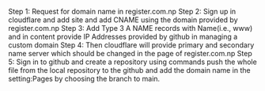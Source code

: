Step 1: Request for domain name in register.com.np 
Step 2: Sign up in cloudflare and add site and add CNAME using the domain provided by register.com.np 
Step 3: Add Type 3 A NAME records with Name(i.e., www) and in content provide IP Addresses provided by github in managing a custom domain 
Step 4: Then cloudflare will provide primary and secondary name server which should be changed in the page of register.com.np 
Step 5: Sign in to github and create a repository using commands push the whole file from the local repository to the github and add the domain name in the setting:Pages by choosing the branch to main.